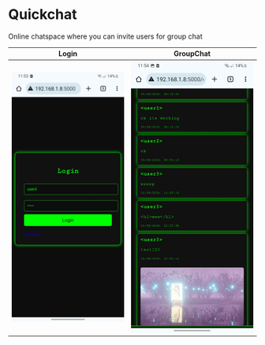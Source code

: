 # Quickchat
Online  chatspace where you can invite users for group chat


Login            |  GroupChat
:-------------------------:|:-------------------------:
![](img/1.png)  |  ![](img/3.png)
